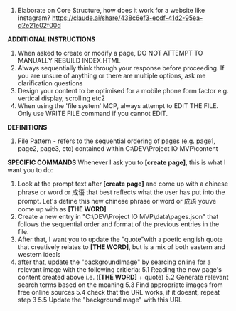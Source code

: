1. Elaborate on Core Structure, how does it work for a website like instagram?
https://claude.ai/share/438c6ef3-ecdf-41d2-95ea-d2e21e02f00d




**ADDITIONAL INSTRUCTIONS**
1. When asked to create or modify a page, DO NOT ATTEMPT TO MANUALLY REBUILD INDEX.HTML
2. Always sequentially think through your response before proceeding. If you are unsure of anything or there are multiple options, ask me clarification questions
3. Design your content to be optimised for a mobile phone form factor e.g. vertical display, scrolling etc2
4. When using the 'file system' MCP, always attempt to EDIT THE FILE. Only use WRITE FILE command if you cannot EDIT.


**DEFINITIONS**
1. File Pattern - refers to the sequential ordering of pages (e.g. page1, page2, page3, etc) contained within C:\DEV\Project IO MVP\content

**SPECIFIC COMMANDS**
Whenever I ask you to **[create page]**, this is what I want you to do:
1. Look at the prompt text after **[create page]** and come up with a chinese phrase or word or 成语 that best reflects what the user has put into the prompt. Let's define this new chinese phrase or word or 成语 youve come up with as **[THE WORD]**
2. Create a new entry in "C:\DEV\Project IO MVP\data\pages.json" that follows the sequential order and format of the previous entries in the file.
3. After that, I want you to update the "quote"with a poetic english quote that creatively relates to **[THE WORD]**, but is a mix of both eastern and western ideals
5. after that, update the "backgroundImage" by searcing online for a relevant image with the following critieria:
5.1 Reading the new page's content created above i.e. (**[THE WORD]** + quote)
5.2 Generate relevant search terms based on the meaning
5.3 Find appropriate images from free online sources
5.4 check that the URL works, if it doesnt, repeat step 3
5.5 Update the "backgroundImage" with this URL